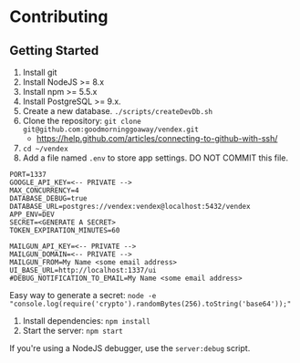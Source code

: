 # Contributing

## Getting Started
1. Install git
1. Install NodeJS >= 8.x
1. Install npm >= 5.5.x
1. Install PostgreSQL >= 9.x.
1. Create a new database. `./scripts/createDevDb.sh`
1. Clone the repository: `git clone git@github.com:goodmorninggoaway/vendex.git`
   - https://help.github.com/articles/connecting-to-github-with-ssh/
1. `cd ~/vendex`
1. Add a file named `.env` to store app settings. DO NOT COMMIT this file.
```
PORT=1337
GOOGLE_API_KEY=<-- PRIVATE -->
MAX_CONCURRENCY=4
DATABASE_DEBUG=true
DATABASE_URL=postgres://vendex:vendex@localhost:5432/vendex
APP_ENV=DEV
SECRET=<GENERATE A SECRET>
TOKEN_EXPIRATION_MINUTES=60

MAILGUN_API_KEY=<-- PRIVATE -->
MAILGUN_DOMAIN=<-- PRIVATE -->
MAILGUN_FROM=My Name <some email address>
UI_BASE_URL=http://localhost:1337/ui
#DEBUG_NOTIFICATION_TO_EMAIL=My Name <some email address>

```

Easy way to generate a secret:
`node -e "console.log(require('crypto').randomBytes(256).toString('base64'));"`
1. Install dependencies: `npm install`
1. Start the server: `npm start`

If you're using a NodeJS debugger, use the `server:debug` script.
